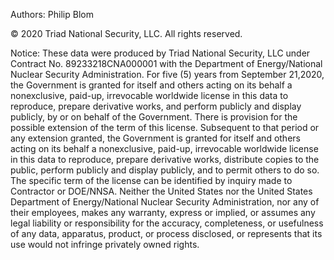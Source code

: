 
Authors: Philip Blom

© 2020 Triad National Security, LLC. All rights reserved. 

Notice: These data were produced by Triad National Security, LLC under Contract No. 89233218CNA000001 with the Department of Energy/National Nuclear Security Administration. For five (5) years from September 21,2020, the Government is granted for itself and others acting on its behalf a nonexclusive, paid-up, irrevocable worldwide license in this data to reproduce, prepare derivative works, and perform publicly and display publicly, by or on behalf of the Government. There is provision for the possible extension of the term of this license. Subsequent to that period or any extension granted, the Government is granted for itself and others acting on its behalf a nonexclusive, paid-up, irrevocable worldwide license in this data to reproduce, prepare derivative works, distribute copies to the public, perform publicly and display publicly, and to permit others to do so. The specific term of the license can be identified by inquiry made to Contractor or DOE/NNSA. Neither the United States nor the United States Department of Energy/National Nuclear Security Administration, nor any of their employees, makes any warranty, express or implied, or assumes any legal liability or responsibility for the accuracy, completeness, or usefulness of any data, apparatus, product, or process disclosed, or represents that its use would not infringe privately owned rights.